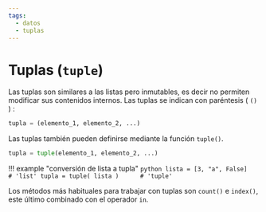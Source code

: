 ```yaml
---
tags:
  - datos
  - tuplas
---
```


# Tuplas (`tuple`)

Las tuplas son similares a las listas pero inmutables,
es decir no permiten modificar sus contenidos internos.
Las tuplas se indican con paréntesis ( `()` ) :

```python title="Definicion de tuplas"
tupla = (elemento_1, elemento_2, ...)
```

Las tuplas también pueden definirse mediante la función `tuple()`.

```python title="Definicion de tuplas"
tupla = tuple(elemento_1, elemento_2, ...)
```

!!! example  "conversión de lista a tupla"
    ```python
    lista = [3, "a", False]     # 'list'
    tupla = tuple( lista )      # 'tuple'
    ```

Los métodos más habituales para trabajar con tuplas son `count()` e `index()`, este último combinado con el operador `in`.